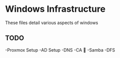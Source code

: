 # Windows Infrastructure
These files detail various aspects of windows

## TODO
-Proxmox Setup
-AD Setup
-DNS
-CA 👻
-Samba
-DFS




